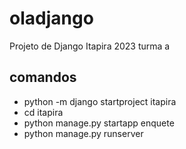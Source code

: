 # oladjango
Projeto de Django Itapira 2023 turma a

## comandos
- python -m django startproject itapira
- cd itapira
- python manage.py startapp enquete
- python manage.py runserver
